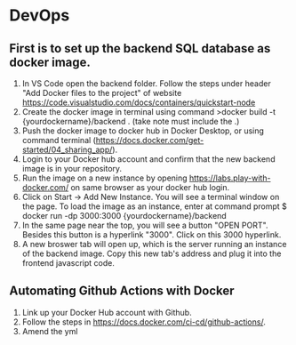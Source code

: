 # DevOps

## First is to set up the backend SQL database as docker image.
1. In VS Code open the backend folder. Follow the steps under header "Add Docker files to the project" of website https://code.visualstudio.com/docs/containers/quickstart-node
2. Create the docker image in terminal using command >docker build -t {yourdockername}/backend .    (take note must include the .)
3. Push the docker image to docker hub in Docker Desktop, or using command terminal (https://docs.docker.com/get-started/04_sharing_app/).
4. Login to your Docker hub account and confirm that the new backend image is in your repository.
5. Run the image on a new instance by opening https://labs.play-with-docker.com/ on same browser as your docker hub login.
6. Click on Start -> Add New Instance. You will see a terminal window on the page. To load the image as an instance, enter at command prompt $ docker run -dp 3000:3000 {yourdockername}/backend
7. In the same page near the top, you will see a button "OPEN PORT". Besides this button is a hyperlink "3000". Click on this 3000 hyperlink.
8. A new broswer tab will open up, which is the server running an instance of the backend image. Copy this new tab's address and plug it into the frontend javascript code. 

## Automating Github Actions with Docker
1.  Link up your Docker Hub account with Github.
2.  Follow the steps in https://docs.docker.com/ci-cd/github-actions/.
3.  Amend the yml
